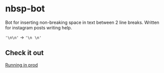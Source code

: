 # nbsp-bot
Bot for inserting non-breaking space in text between 2 line breaks. Written for instagram posts writing help.

`'\n\n'` -> `'\n⠀\n'`

## Check it out
[Running in prod](https://t.me/nbsp_bot)
